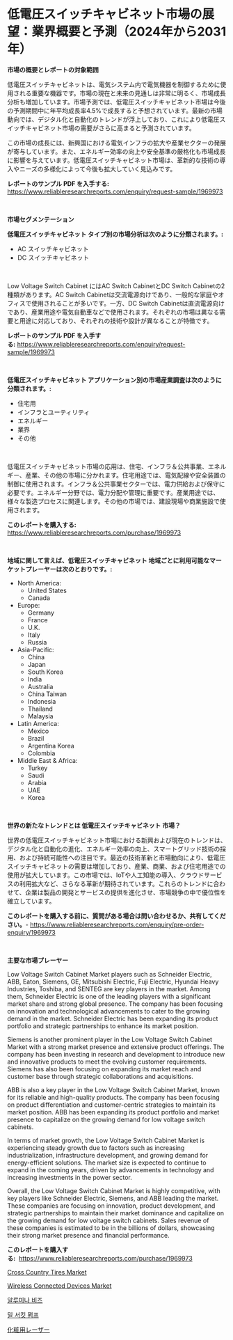 <p><h1>低電圧スイッチキャビネット市場の展望：業界概要と予測（2024年から2031年）</h1></p><p><strong>市場の概要とレポートの対象範囲</strong></p>
<p><p>低電圧スイッチキャビネットは、電気システム内で電気機器を制御するために使用される重要な機器です。市場の現在と未来の見通しは非常に明るく、市場成長分析も増加しています。市場予測では、低電圧スイッチキャビネット市場は今後の予測期間中に年平均成長率4.5%で成長すると予想されています。最新の市場動向では、デジタル化と自動化のトレンドが浮上しており、これにより低電圧スイッチキャビネット市場の需要がさらに高まると予測されています。</p><p>この市場の成長には、新興国における電気インフラの拡大や産業セクターの発展が寄与しています。また、エネルギー効率の向上や安全基準の厳格化も市場成長に影響を与えています。低電圧スイッチキャビネット市場は、革新的な技術の導入やニーズの多様化によって今後も拡大していく見込みです。</p></p>
<p><strong>レポートのサンプル PDF を入手する:</strong> <a href="https://www.reliableresearchreports.com/enquiry/request-sample/1969973">https://www.reliableresearchreports.com/enquiry/request-sample/1969973</a></p>
<p>&nbsp;</p>
<p><strong>市場セグメンテーション</strong></p>
<p><strong>低電圧スイッチキャビネット タイプ別の市場分析は次のように分類されます。:</strong></p>
<p><ul><li>AC スイッチキャビネット</li><li>DC スイッチキャビネット</li></ul></p>
<p>&nbsp;</p>
<p><p>Low Voltage Switch Cabinet にはAC Switch CabinetとDC Switch Cabinetの2種類があります。AC Switch Cabinetは交流電源向けであり、一般的な家庭やオフィスで使用されることが多いです。一方、DC Switch Cabinetは直流電源向けであり、産業用途や電気自動車などで使用されます。それぞれの市場は異なる需要と用途に対応しており、それぞれの技術や設計が異なることが特徴です。</p></p>
<p><strong>レポートのサンプル PDF を入手する:</strong>&nbsp;<a href="https://www.reliableresearchreports.com/enquiry/request-sample/1969973">https://www.reliableresearchreports.com/enquiry/request-sample/1969973</a></p>
<p>&nbsp;</p>
<p><strong> 低電圧スイッチキャビネット アプリケーション別の市場産業調査は次のように分類されます。:</strong></p>
<p><ul><li>住宅用</li><li>インフラとユーティリティ</li><li>エネルギー</li><li>業界</li><li>その他</li></ul></p>
<p>&nbsp;</p>
<p><p>低電圧スイッチキャビネット市場の応用は、住宅、インフラ＆公共事業、エネルギー、産業、その他の市場に分かれます。住宅用途では、電気配線や安全装置の制御に使用されます。インフラ＆公共事業セクターでは、電力供給および保守に必要です。エネルギー分野では、電力分配や管理に重要です。産業用途では、様々な製造プロセスに関連します。その他の市場では、建設現場や商業施設で使用されます。</p></p>
<p><strong>このレポートを購入する:</strong>&nbsp; <a href="https://www.reliableresearchreports.com/purchase/1969973">https://www.reliableresearchreports.com/purchase/1969973</a></p>
<p>&nbsp;</p>
<p><strong>地域に関して言えば、低電圧スイッチキャビネット 地域ごとに利用可能なマーケットプレーヤーは次のとおりです。:</strong></p>
<p><ul>
    <li>
        North America:
        <ul>
            <li>United States</li>
            <li>Canada</li>
        </ul>
    </li>
    <li>
        Europe:
        <ul>
            <li>Germany</li>
            <li>France</li>
            <li>U.K.</li>
            <li>Italy</li>
            <li>Russia</li>
        </ul>
    </li>
    <li>
        Asia-Pacific:
        <ul>
            <li>China</li>
            <li>Japan</li>
            <li>South Korea</li>
            <li>India</li>
            <li>Australia</li>
            <li>China Taiwan</li>
            <li>Indonesia</li>
            <li>Thailand</li>
            <li>Malaysia</li>
        </ul>
    </li>
    <li>
        Latin America:
        <ul>
            <li>Mexico</li>
            <li>Brazil</li>
            <li>Argentina Korea</li>
            <li>Colombia</li>
        </ul>
    </li>
    <li>
        Middle East & Africa:
        <ul>
            <li>Turkey</li>
            <li>Saudi</li>
            <li>Arabia</li>
            <li>UAE</li>
            <li>Korea</li>
        </ul>
    </li>
    </ul></p>
<p>&nbsp;</p>
<p><strong>世界の新たなトレンドとは 低電圧スイッチキャビネット 市場？</strong></p>
<p><p>世界の低電圧スイッチキャビネット市場における新興および現在のトレンドは、デジタル化と自動化の進化、エネルギー効率の向上、スマートグリッド技術の採用、および持続可能性への注目です。最近の技術革新と市場動向により、低電圧スイッチキャビネットの需要は増加しており、産業、商業、および住宅用途での使用が拡大しています。この市場では、IoTや人工知能の導入、クラウドサービスの利用拡大など、さらなる革新が期待されています。これらのトレンドに合わせて、企業は製品の開発とサービスの提供を進化させ、市場競争の中で優位性を確立しています。</p></p>
<p><strong>このレポートを購入する前に、質問がある場合は問い合わせるか、共有してください。</strong>- <a href="https://www.reliableresearchreports.com/enquiry/pre-order-enquiry/1969973">https://www.reliableresearchreports.com/enquiry/pre-order-enquiry/1969973</a></p>
<p>&nbsp;</p>
<p><strong>主要な市場プレーヤー</strong></p>
<p><p>Low Voltage Switch Cabinet Market players such as Schneider Electric, ABB, Eaton, Siemens, GE, Mitsubishi Electric, Fuji Electric, Hyundai Heavy Industries, Toshiba, and SENTEG are key players in the market. Among them, Schneider Electric is one of the leading players with a significant market share and strong global presence. The company has been focusing on innovation and technological advancements to cater to the growing demand in the market. Schneider Electric has been expanding its product portfolio and strategic partnerships to enhance its market position.</p><p>Siemens is another prominent player in the Low Voltage Switch Cabinet Market with a strong market presence and extensive product offerings. The company has been investing in research and development to introduce new and innovative products to meet the evolving customer requirements. Siemens has also been focusing on expanding its market reach and customer base through strategic collaborations and acquisitions.</p><p>ABB is also a key player in the Low Voltage Switch Cabinet Market, known for its reliable and high-quality products. The company has been focusing on product differentiation and customer-centric strategies to maintain its market position. ABB has been expanding its product portfolio and market presence to capitalize on the growing demand for low voltage switch cabinets.</p><p>In terms of market growth, the Low Voltage Switch Cabinet Market is experiencing steady growth due to factors such as increasing industrialization, infrastructure development, and growing demand for energy-efficient solutions. The market size is expected to continue to expand in the coming years, driven by advancements in technology and increasing investments in the power sector.</p><p>Overall, the Low Voltage Switch Cabinet Market is highly competitive, with key players like Schneider Electric, Siemens, and ABB leading the market. These companies are focusing on innovation, product development, and strategic partnerships to maintain their market dominance and capitalize on the growing demand for low voltage switch cabinets. Sales revenue of these companies is estimated to be in the billions of dollars, showcasing their strong market presence and financial performance.</p></p>
<p><strong>このレポートを購入する:</strong>&nbsp;&nbsp;<a href="https://www.reliableresearchreports.com/purchase/1969973">https://www.reliableresearchreports.com/purchase/1969973</a></p>
<p><p><a href="https://issuu.com/reportprime-2/docs/cross-country-tires-market-size-2030.pptx">Cross Country Tires Market</a></p><p><a href="https://github.com/luckyshygirl/Market-Research-Report-List-3/blob/main/wireless-connected-devices-market.md">Wireless Connected Devices Market</a></p><p><a href="https://github.com/KellyLyncyh543964/Market-Research-Report-List-1/blob/main/447864110143.md">알루미나 비즈</a></p><p><a href="https://github.com/vsnao330707/Market-Research-Report-List-1/blob/main/979173910142.md">밀 서킷 펌프</a></p><p><a href="https://github.com/mohamedbakry57/Market-Research-Report-List-3/blob/main/213436611160.md">化粧用レーザー</a></p></p>